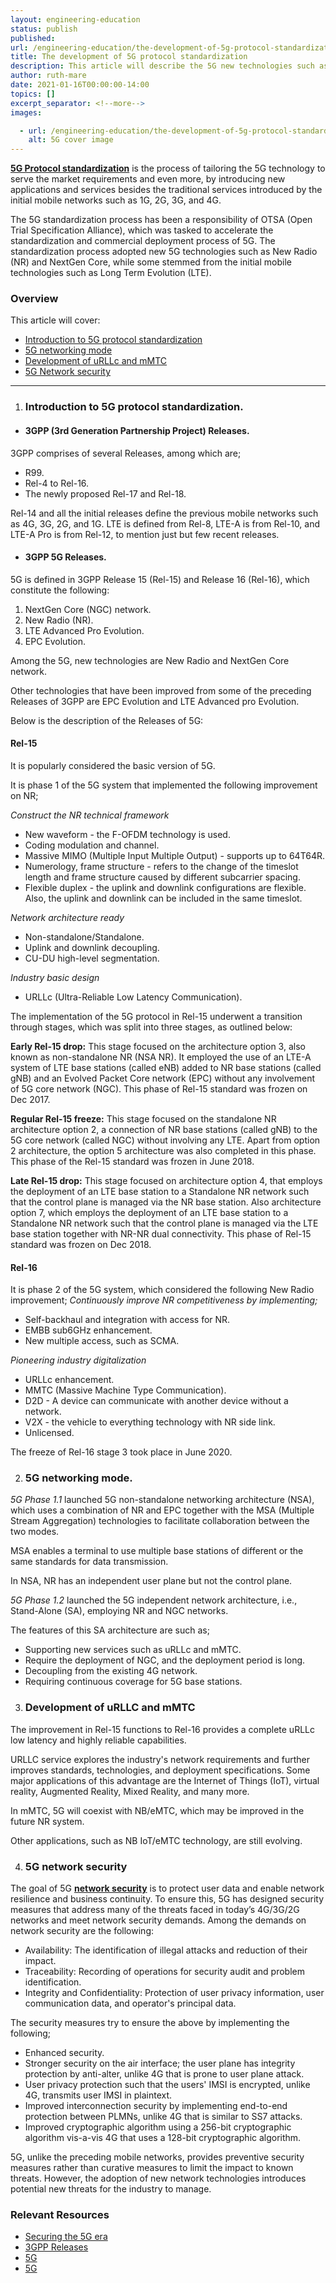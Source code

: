 ```yaml
---
layout: engineering-education
status: publish
published: 
url: /engineering-education/the-development-of-5g-protocol-standardization/
title: The development of 5G protocol standardization
description: This article will describe the 5G new technologies such as the NextGen core network and NR, defined in Rel-15 and Rel-16, the LTE evolution, 5G network model, and 5G security.
author: ruth-mare
date: 2021-01-16T00:00:00-14:00
topics: []
excerpt_separator: <!--more-->
images:

  - url: /engineering-education/the-development-of-5g-protocol-standardization/hero.jpg
    alt: 5G cover image 
---
```



[**5G Protocol standardization**](https://www.ericsson.com/en/future-technologies/standardization/5g-standardization) is the process of tailoring the 5G technology to serve the market requirements and even more, by introducing new applications and services besides the traditional services introduced by the initial mobile networks such as 1G, 2G, 3G, and 4G. 
<!--more-->

The 5G standardization process has been a responsibility of OTSA (Open Trial Specification Alliance), which was tasked to accelerate the standardization and commercial deployment process of 5G. The standardization process adopted new 5G technologies such as New Radio (NR) and NextGen Core, while some stemmed from the initial mobile technologies such as Long Term Evolution (LTE).


 ### Overview
This article will cover:
- [Introduction to 5G protocol standardization](#Introduction-to-5G-protocol-standardization)
- [5G networking mode](#5G-networking-mode)
- [Development of uRLLc and mMTC](#Development-of-uRLLc-and-mMTC)
- [5G Network security](#5G-Network-security)
---


1. ### Introduction to 5G protocol standardization.
- #### 3GPP (3rd Generation Partnership Project) Releases.

3GPP comprises of several Releases, among which are;

-	R99.
-	Rel-4 to Rel-16.
-	The newly proposed Rel-17 and Rel-18.

Rel-14 and all the initial releases define the previous mobile networks such as 4G, 3G, 2G, and 1G. LTE is defined from Rel-8, LTE-A is from Rel-10, and LTE-A Pro is from Rel-12, to mention just but few recent releases.

- #### 3GPP 5G Releases.

5G is defined in 3GPP Release 15 (Rel-15) and Release 16 (Rel-16), which constitute the following:

1. NextGen Core (NGC) network.
2. New Radio (NR).
3. LTE Advanced Pro Evolution.
4. EPC Evolution.

Among the 5G, new technologies are New Radio and NextGen Core network.

Other technologies that have been improved from some of the preceding Releases of 3GPP are EPC Evolution and LTE Advanced pro Evolution. 

Below is the description of the Releases of 5G:

#### Rel-15
It is popularly considered the basic version of 5G.

It is phase 1 of the 5G system that implemented the following improvement on NR;

*Construct the NR technical framework*
+	New waveform - the F-OFDM technology is used.
+	Coding modulation and channel.
+	Massive MIMO (Multiple Input Multiple Output) - supports up to 64T64R.
+	Numerology, frame structure - refers to the change of the timeslot length and frame structure caused by different subcarrier spacing.
+	Flexible duplex - the uplink and downlink configurations are flexible. Also, the uplink and downlink can be included in the same timeslot.

*Network architecture ready*
+	Non-standalone/Standalone.
+	Uplink and downlink decoupling.
+ CU-DU high-level segmentation.

*Industry basic design*
+	URLLc (Ultra-Reliable Low Latency Communication).

The implementation of the 5G protocol in Rel-15 underwent a transition through stages, which was split into three stages, as outlined below:

**Early Rel-15 drop:** This stage focused on the architecture option 3, also known as non-standalone NR (NSA NR). It employed the use of an LTE-A system of LTE base stations (called eNB) added to NR base stations (called gNB) and an Evolved Packet Core network (EPC) without any involvement of 5G core network (NGC). This phase of Rel-15 standard was frozen on Dec 2017.

**Regular Rel-15 freeze:** This stage focused on the standalone NR architecture option 2, a connection of NR base stations (called gNB) to the 5G core network (called NGC) without involving any LTE. Apart from option 2 architecture, the option 5 architecture was also completed in this phase. This phase of the Rel-15 standard was frozen in June 2018.

**Late Rel-15 drop:** This stage focused on architecture option 4, that employs the deployment of an LTE base station to a Standalone NR network such that the control plane is managed via the NR base station. Also architecture option 7, which employs the deployment of an LTE base station to a Standalone NR network such that the control plane is managed via the LTE base station together with NR-NR dual connectivity. This phase of Rel-15 standard was frozen on Dec 2018.

#### Rel-16
It is phase 2 of the 5G system, which considered the following New Radio improvement;
*Continuously improve NR competitiveness by implementing;*
+	Self-backhaul and integration with access for NR.
+	EMBB sub6GHz enhancement.
+	New multiple access, such as SCMA.

*Pioneering industry digitalization*
+	URLLc enhancement.
+	MMTC (Massive Machine Type Communication).
+	D2D - A device can communicate with another device without a network. 
+	V2X - the vehicle to everything technology with NR side link.
+	Unlicensed.

The freeze of Rel-16 stage 3 took place in June 2020.


2. ### 5G networking mode.
*5G Phase 1.1* launched 5G non-standalone networking architecture (NSA), which uses a combination of NR and EPC together with the MSA (Multiple Stream Aggregation) technologies to facilitate collaboration between the two modes.

MSA enables a terminal to use multiple base stations of different or the same standards for data transmission.

In NSA, NR has an independent user plane but not the control plane.

*5G Phase 1.2* launched the 5G independent network architecture, i.e., Stand-Alone (SA), employing NR and NGC networks.

The features of this SA architecture are such as;

-	Supporting new services such as uRLLc and mMTC.
-	Require the deployment of NGC, and the deployment period is long.
-	Decoupling from the existing 4G network.
-	Requiring continuous coverage for 5G base stations.



3. ### Development of uRLLC and mMTC

The improvement in Rel-15 functions to Rel-16 provides a complete uRLLc low latency and highly reliable capabilities.

URLLC service explores the industry's network requirements and further improves standards, technologies, and deployment specifications. Some major applications of this advantage are the Internet of Things (IoT), virtual reality, Augmented Reality, Mixed Reality, and many more.

In mMTC, 5G will coexist with NB/eMTC, which may be improved in the future NR system.

Other applications, such as NB IoT/eMTC technology, are still evolving.


4. ### 5G network security
 The goal of 5G [**network security**](https://www.paloaltonetworks.com/cyberpedia/what-is-5g-security) is to protect user data and enable network resilience and business continuity. To ensure this, 5G has designed security measures that address many of the threats faced in today’s 4G/3G/2G networks and meet network security demands. Among the demands on network security are the following:

- Availability: The identification of illegal attacks and reduction of their impact.
- Traceability: Recording of operations for security audit and problem identification.
- Integrity and Confidentiality: Protection of user privacy information, user communication data, and operator's principal data.   

The security measures try to ensure the above by implementing the following;

-	Enhanced security.
-	Stronger security on the air interface; the user plane has integrity protection by anti-alter, unlike 4G that is prone to user plane attack.
-	User privacy protection such that the users' IMSI is encrypted, unlike 4G, transmits  user IMSI in plaintext.
-	Improved interconnection security by implementing end-to-end protection between PLMNs, unlike 4G that is similar to SS7 attacks.
-	Improved cryptographic algorithm using a 256-bit cryptographic algorithm vis-a-vis 4G that uses a 128-bit cryptographic algorithm.


5G, unlike the preceding mobile networks, provides preventive security measures rather than curative measures to limit the impact to known threats. However, the adoption of new network technologies introduces potential new threats for the industry to manage.



### Relevant Resources

- [Securing the 5G era](https://www.gsma.com/security/securing-the-5g-era/)
- [3GPP Releases](https://www.3gpp.org/specifications/releases)
- [5G](https://www.etsi.org/technologies/mobile/5g?jjj=1610802649669)
- [5G](https://e.huawei.com/en/talent/#/search-page?productName=&type=HALP)
